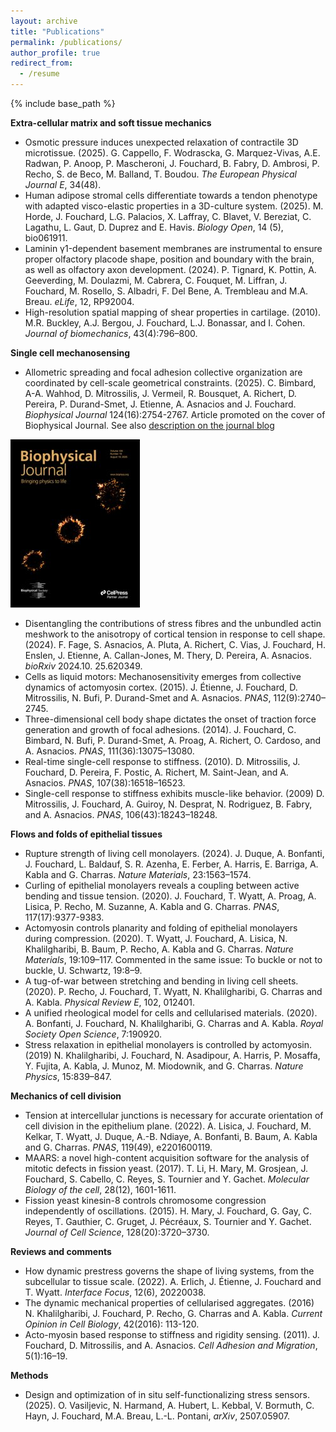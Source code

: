 ```yaml
---
layout: archive
title: "Publications"
permalink: /publications/
author_profile: true
redirect_from:
  - /resume
---
```


{% include base_path %}

**Extra-cellular matrix and soft tissue mechanics**
- Osmotic pressure induces unexpected relaxation of contractile 3D microtissue. (2025). G. Cappello, F. Wodrascka, G. Marquez-Vivas, A.E. Radwan, P. Anoop, P. Mascheroni, J. Fouchard, B. Fabry, D. Ambrosi, P. Recho, S. de Beco, M. Balland, T. Boudou.  *The European Physical Journal E*, 34(48).
- Human adipose stromal cells differentiate towards a tendon phenotype with adapted visco-elastic properties in a 3D-culture system. (2025). M. Horde, J. Fouchard,  L.G. Palacios, X. Laffray, C. Blavet, V. Bereziat, C. Lagathu, L. Gaut, D. Duprez and E. Havis. *Biology Open*, 14 (5), bio061911.
- Laminin γ1-dependent basement membranes are instrumental to ensure proper olfactory placode shape, position and boundary with the brain, as well as olfactory axon development. (2024). P. Tignard, K. Pottin, A. Geeverding, M. Doulazmi, M. Cabrera, C. Fouquet, M. Liffran, J. Fouchard, M. Rosello, S. Albadri, F. Del Bene, A. Trembleau and M.A. Breau. *eLife*, 12, RP92004.
- High-resolution spatial mapping of shear properties in cartilage. (2010). M.R. Buckley, A.J. Bergou, J. Fouchard, L.J. Bonassar, and I. Cohen. *Journal of biomechanics*, 43(4):796–800.

**Single cell mechanosensing**
- Allometric spreading and focal adhesion collective organization are coordinated by cell-scale geometrical constraints. (2025). C. Bimbard, A-A. Wahhod, D. Mitrossilis, J. Vermeil, R. Bousquet, A. Richert, D. Pereira, P. Durand-Smet, J. Etienne, A. Asnacios and J. Fouchard. *Biophysical Journal* 124(16):2754-2767.
Article promoted on the cover of Biophysical Journal. See also [description on the journal blog](https://www.biophysics.org/blog/cell-adhesion-pattern-shows-conserved-scalings-under-geometrical-control)

![alt text](./files/coverBiophysJ-Spreading-1.jpg)


- Disentangling the contributions of stress fibres and the unbundled actin meshwork to the anisotropy of cortical tension in response to cell shape. (2024). F. Fage, S. Asnacios, A. Pluta, A. Richert, C. Vias, J. Fouchard, H. Enslen, J. Etienne, A. Callan-Jones, M. Thery, D. Pereira, A. Asnacios. *bioRxiv* 2024.10. 25.620349.
- Cells as liquid motors: Mechanosensitivity emerges from collective dynamics of actomyosin cortex. (2015). J. Étienne, J. Fouchard, D. Mitrossilis, N. Bufi, P. Durand-Smet and A. Asnacios. *PNAS*, 112(9):2740–2745.
- Three-dimensional cell body shape dictates the onset of traction force generation and growth of focal adhesions. (2014). J. Fouchard, C. Bimbard, N. Bufi, P. Durand-Smet, A. Proag, A. Richert, O. Cardoso, and A. Asnacios. *PNAS*, 111(36):13075–13080.
- Real-time single-cell response to stiffness. (2010). D. Mitrossilis, J. Fouchard, D. Pereira, F. Postic, A. Richert, M. Saint-Jean, and A. Asnacios. *PNAS*, 107(38):16518–16523.
- Single-cell response to stiffness exhibits muscle-like behavior. (2009) D. Mitrossilis, J. Fouchard, A. Guiroy, N. Desprat, N. Rodriguez, B. Fabry, and A. Asnacios. *PNAS*, 106(43):18243–18248.

**Flows and folds of epithelial tissues**
- Rupture strength of living cell monolayers. (2024). J. Duque, A. Bonfanti, J. Fouchard, L. Baldauf, S. R. Azenha, E. Ferber, A. Harris, E. Barriga, A. Kabla and G. Charras. *Nature Materials*, 23:1563–1574.
- Curling of epithelial monolayers reveals a coupling between active bending and tissue tension. (2020). J. Fouchard, T. Wyatt, A. Proag, A. Lisica, P. Recho, M. Suzanne, A. Kabla and G. Charras. *PNAS*, 117(17):9377-9383.
- Actomyosin controls planarity and folding of epithelial monolayers during compression. (2020). T. Wyatt, J. Fouchard, A. Lisica, N. Khalilgharibi, B. Baum, P. Recho, A. Kabla and G. Charras. *Nature Materials*, 19:109–117. Commented in the same issue: To buckle or not to buckle, U. Schwartz, 19:8–9.
- A tug-of-war between stretching and bending in living cell sheets. (2020). P. Recho, J. Fouchard, T. Wyatt, N. Khalilgharibi, G. Charras and A. Kabla. *Physical Review E*, 102, 012401.
- A unified rheological model for cells and cellularised materials. (2020). A. Bonfanti, J. Fouchard, N. Khalilgharibi, G. Charras and A. Kabla. *Royal Society Open Science*, 7:190920.
- Stress relaxation in epithelial monolayers is controlled by actomyosin. (2019) N. Khalilgharibi, J. Fouchard, N. Asadipour, A. Harris, P. Mosaffa, Y. Fujita, A. Kabla, J. Munoz, M. Miodownik, and G. Charras. *Nature Physics*, 15:839–847.

**Mechanics of cell division**
- Tension at intercellular junctions is necessary for accurate orientation of cell division in the epithelium plane. (2022). A. Lisica, J. Fouchard, M. Kelkar, T. Wyatt, J. Duque, A.-B. Ndiaye, A. Bonfanti, B. Baum, A. Kabla and G. Charras. *PNAS*, 119(49), e2201600119.
- MAARS: a novel high-content acquisition software for the analysis of mitotic defects in fission yeast. (2017). T. Li, H. Mary, M. Grosjean, J. Fouchard, S. Cabello, C. Reyes, S. Tournier and Y. Gachet. *Molecular Biology of the cell*, 28(12), 1601-1611.
- Fission yeast kinesin-8 controls chromosome congression independently of oscillations. (2015). H. Mary, J. Fouchard, G. Gay, C. Reyes, T. Gauthier, C. Gruget, J. Pécréaux, S. Tournier and Y. Gachet. *Journal of Cell Science*, 128(20):3720–3730.

**Reviews and comments**
- How dynamic prestress governs the shape of living systems, from the subcellular to tissue scale. (2022). A. Erlich, J. Étienne, J. Fouchard and T. Wyatt. *Interface Focus*, 12(6), 20220038.
- The dynamic mechanical properties of cellularised aggregates. (2016) N. Khalilgharibi, J. Fouchard, P. Recho, G. Charras and A. Kabla.  *Current Opinion in Cell Biology*, 42(2016): 113-120.
- Acto-myosin based response to stiffness and rigidity sensing. (2011). J. Fouchard, D. Mitrossilis, and A. Asnacios. *Cell Adhesion and Migration*, 5(1):16–19.

**Methods**
- Design and optimization of in situ self-functionalizing stress sensors. (2025).  O. Vasiljevic, N. Harmand, A. Hubert, L. Kebbal, V. Bormuth, C. Hayn, J. Fouchard, M.A. Breau, L.-L. Pontani, *arXiv*, 2507.05907.
